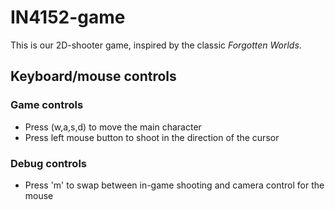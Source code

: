 # IN4152-game
This is our 2D-shooter game, inspired by the classic *Forgotten Worlds*.

## Keyboard/mouse controls

### Game controls
* Press (w,a,s,d) to move the main character
* Press left mouse button to shoot in the direction of the cursor

### Debug controls
* Press 'm' to swap between in-game shooting and camera control for the mouse
